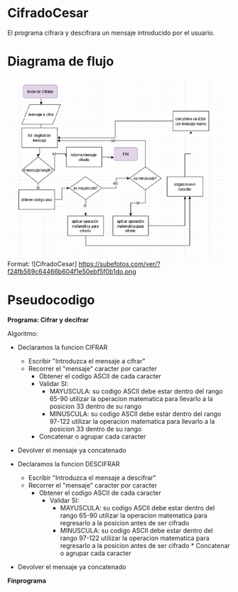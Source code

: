 # CifradoCesar

El programa cifrara y descifrara un mensaje introducido por el usuario.

# Diagrama de flujo

![GitHub Logo](/assets/cesar.png)
Format: ![CifradoCesar]
https://subefotos.com/ver/?f24fb569c64466b604f1e50ebf5f0b1do.png

# Pseudocodigo

**Programa: Cifrar y decifrar**

Algoritmo:
  * Declaramos la funcion CIFRAR
	* Escribir "Introduzca el mensaje a cifrar"
	* Recorrer el "mensaje" caracter por caracter
		* Obtener el codigo ASCII de cada caracter
		* Validar SI:
			* MAYUSCULA: su codigo ASCII debe estar dentro del rango 65-90
				utilizar la operacion matematica para llevarlo a la posicion 33 dentro de su rango
			* MINUSCULA:  su codigo ASCII debe estar dentro del rango 97-122
				utilizar la operacion matematica para llevarlo a la posicion 33 dentro de su rango
		* Concatenar o agrupar cada caracter
*	Devolver el mensaje ya concatenado


* Declaramos la funcion DESCIFRAR
  * Escribir "Introduzca el mensaje a descifrar"
  * Recorrer el "mensaje" caracter por caracter
	   * Obtener el codigo ASCII de cada caracter
		 * Validar SI:
		    * MAYUSCULA: su codigo ASCII debe estar dentro del rango 65-90
				utilizar la operacion matematica para regresarlo a la posicion antes de ser cifrado
		     * MINUSCULA:  su codigo ASCII debe estar dentro del rango 97-122
				utilizar la operacion matematica para regresarlo a la posicion antes de ser cifrado
		* Concatenar o agrupar cada caracter
* Devolver el mensaje ya concatenado

**Finprograma**
